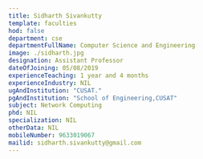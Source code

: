 ```yaml
---
title: Sidharth Sivankutty
template: faculties
hod: false
department: cse
departmentFullName: Computer Science and Engineering
image: ./sidharth.jpg
designation: Assistant Professor
dateOfJoining: 05/08/2019
experienceTeaching: 1 year and 4 months
experienceIndustry: NIL
ugAndInstitution: "CUSAT."
pgAndInstitution: "School of Engineering,CUSAT"
subject: Network Computing
phd: NIL
specialization: NIL
otherData: NIL
mobileNumber: 9633019067
mailid: sidharth.sivankutty@gmail.com
---
```

